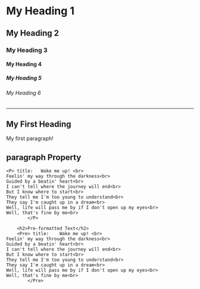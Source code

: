 <!DOCTYPE html>
<!-- DOCTYPE=document type -->


<html LANG="en">

<head>
	<title>Freidich's Webpage</title>
	<meta charset="utf-8"></meta>
</head>

<body>
	<h1>My Heading 1</hl>
	<h2>My Heading 2</h2>
	<h3>My Heading 3</h3>
	<h4>My Heading 4</h4>
	<h5>My Heading 5</h5>
	<h6>My Heading 6</h6>
	<hr> <!-- horizontal rule -->
	<h2>My First Heading</h2>
		<p>My first paragraph!<p>
	<H2>paragraph Property</h2>
	
	<P> title:	 Wake me up! <br>
	Feelin' my way through the darkness<br>
	Guided by a beatin' heart<br>
	I can't tell where the journey will end<br>
	But I know where to start<br>
	They tell me I'm too young to understand<br>
	They say I'm caught up in a dream<br>
	Well, life will pass me by if I don't open up my eyes<br>
	Well, that's fine by me<br>
			</P>
			
		<h2>Pre-formatted Text</h2>
		<Pre> title: 	Wake me up! <br>
	Feelin' my way through the darkness<br>
	Guided by a beatin' heart<br>
	I can't tell where the journey will end<br>
	But I know where to start<br>
	They tell me I'm too young to understand<br>
	They say I'm caught up in a dream<br>
	Well, life will pass me by if I don't open up my eyes<br>
	Well, that's fine by me<br>
			</Pre>
			
</body>


</html>
